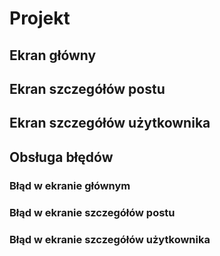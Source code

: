 # Projekt
## Ekran główny
## Ekran szczegółów postu
## Ekran szczegółów użytkownika
## Obsługa błędów
### Błąd w ekranie głównym
### Błąd w ekranie szczegółów postu
### Błąd w ekranie szczegółów użytkownika
